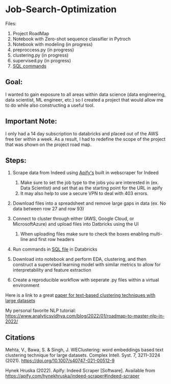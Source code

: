 # Job-Search-Optimization
Files:

1. Project RoadMap  
2. Notebook with Zero-shot sequence classifier in Pytroch
3. Notebook with modeling (in progress)
4. preproccess.py (in progress)
5. clustering.py (in progress)
6. supervised.py (in progress)
8. [SQL commands](https://github.com/kylenewm/Job-Search-Optimization/blob/main/Joining_Tables.sql)

## Goal:

I wanted to gain exposure to all areas within data science (data engineering, data scientist, ML engineer, etc.) so I created a project that would allow me to do while also constructing a useful tool. 
## Important Note:

I only had a 14 day subscription to databricks and placed out of the AWS free tier within a week. As a result, I had to redefine the scope of the project that was shown on the project road map. 
## Steps:
1. Scrape data from Indeed using [Apify's](https://apify.com/hynekhruska/indeed-scraper) built in webscraper for Indeed
    1. Make sure to set the job type to the jobs you are interested in (ex. Data Scientist) and set that as the starting point for the URL in apify
    2. It may also help to use a secure VPN to deal with 403 errors. 
  
2. Download files into a spreadsheet and remove large gaps in data (ex. No data between row 27 and row 93)

3. Connect to cluster through either (AWS, Google Cloud, or MicrosoftAzure) and upload files into Datbricks using the UI 
    1. When uploading files make sure to check the boxes enabling multi-line and first row headers

4. Run commands in [SQL file](https://github.com/kylenewm/Job-Search-Optimization/blob/main/Joining_Tables.sql) in Databricks
5. Download into notebook and perform EDA, clustering, and then construct a supervised learning model with similar metrics to allow for interpretability and feature extraction
6. Create a reproducible workflow with seperate .py files within a virtual environment 

Here is a link to a great [paper for text-based clustering techniques with large datasets](https://link.springer.com/article/10.1007/s40747-021-00512-9)

My personal favorite NLP tutorial: https://www.analyticsvidhya.com/blog/2022/01/roadmap-to-master-nlp-in-2022/

## Citations
Mehta, V., Bawa, S. & Singh, J. WEClustering: word embeddings based text clustering technique for large datasets. Complex Intell. Syst. 7, 3211–3224 (2021). https://doi.org/10.1007/s40747-021-00512-9

Hynek Hruska (2022). Apify: Indeed Scraper [Software]. Available from https://apify.com/hynekhruska/indeed-scraper#indeed-scraper

